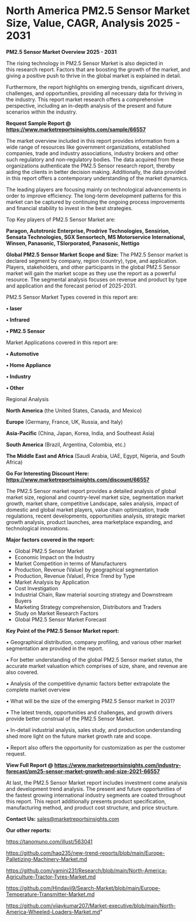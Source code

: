 # North America PM2.5 Sensor Market Size, Value, CAGR, Analysis 2025 - 2031

<Strong> PM2.5 Sensor Market Overview 2025 - 2031</strong>

The rising technology in PM2.5 Sensor Market is also depicted in this research report. Factors that are boosting the growth of the market, and giving a positive push to thrive in the global market is explained in detail.

Furthermore, the report highlights on emerging trends, significant drivers, challenges, and opportunities, providing all necessary data for thriving in the industry. This report market research offers a comprehensive perspective, including an in-depth analysis of the present and future scenarios within the industry.

<strong>Request Sample Report @ <a href=https://www.marketreportsinsights.com/sample/66557>https://www.marketreportsinsights.com/sample/66557</a></strong>

The market overview included in this report provides information from a wide range of resources like government organizations, established companies, trade and industry associations, industry brokers and other such regulatory and non-regulatory bodies. The data acquired from these organizations authenticate the PM2.5 Sensor research report, thereby aiding the clients in better decision making. Additionally, the data provided in this report offers a contemporary understanding of the market dynamics.

The leading players are focusing mainly on technological advancements in order to improve efficiency. The long-term development patterns for this market can be captured by continuing the ongoing process improvements and financial stability to invest in the best strategies.

Top Key players of PM2.5 Sensor Market are:

<strong>Paragon, Autotronic Enterprise, Prodrive Technologies, Sensirion, Sensata Technologies, SGX Sensortech, MS Motorservice International, Winsen, Panasonic, TSIorporated, Panasonic, Nettigo</strong>

<strong><b>Global PM2.5 Sensor Market Scope and Size:</b></strong>
The PM2.5 Sensor market is declared segment by company, region (country), type, and application. Players, stakeholders, and other participants in the global PM2.5 Sensor market will gain the market scope as they use the report as a powerful resource. The segmental analysis focuses on revenue and product by type and application and the forecast period of 2025-2031.

PM2.5 Sensor Market Types covered in this report are:

<strong>• laser

• Infrared

• PM2.5 Sensor</strong>

Market Applications covered in this report are:

<strong>• Automotive

• Home Appliance

• Industry

• Other</strong> 

Regional Analysis

<strong>North America</strong> (the United States, Canada, and Mexico)

<strong>Europe</strong> (Germany, France, UK, Russia, and Italy)

<strong>Asia-Pacific</strong> (China, Japan, Korea, India, and Southeast Asia)

<strong>South America</strong> (Brazil, Argentina, Colombia, etc.)

<strong>The Middle East and Africa</strong> (Saudi Arabia, UAE, Egypt, Nigeria, and South Africa)

<strong>Go For Interesting Discount Here: <a href=https://www.marketreportsinsights.com/discount/66557>https://www.marketreportsinsights.com/discount/66557</a></strong>

The PM2.5 Sensor market report provides a detailed analysis of global market size, regional and country-level market size, segmentation market growth, market share, competitive Landscape, sales analysis, impact of domestic and global market players, value chain optimization, trade regulations, recent developments, opportunities analysis, strategic market growth analysis, product launches, area marketplace expanding, and technological innovations.

<strong><b>Major factors covered in the report:</b></strong>
<ul>
  <li>Global PM2.5 Sensor Market </li>
  <li>Economic Impact on the Industry</li>
  <li>Market Competition in terms of Manufacturers</li>
  <li>Production, Revenue (Value) by geographical segmentation</li>
  <li>Production, Revenue (Value), Price Trend by Type</li>
  <li>Market Analysis by Application</li>
  <li>Cost Investigation</li>
  <li>Industrial Chain, Raw material sourcing strategy and Downstream Buyers</li>
  <li>Marketing Strategy comprehension, Distributors and Traders</li>
  <li>Study on Market Research Factors</li>
  <li>Global PM2.5 Sensor Market Forecast</li>
</ul>

<strong><b>Key Point of the PM2.5 Sensor Market report:</b></strong>

• Geographical distribution, company profiling, and various other market segmentation are provided in the report.

• For better understanding of the global PM2.5 Sensor market status, the accurate market valuation which comprises of size, share, and revenue are also covered.

• Analysis of the competitive dynamic factors better extrapolate the complete market overview

• What will be the size of the emerging PM2.5 Sensor market in 2031?

• The latest trends, opportunities and challenges, and growth drivers provide better construal of the PM2.5 Sensor Market.

• In-detail industrial analysis, sales study, and production understanding shed more light on the future market growth rate and scope.

• Report also offers the opportunity for customization as per the customer request.

<strong><b>View Full Report @ <a href=https://www.marketreportsinsights.com/industry-forecast/pm25-sensor-market-growth-and-size-2021-66557>https://www.marketreportsinsights.com/industry-forecast/pm25-sensor-market-growth-and-size-2021-66557</a></b></strong>


At last, the PM2.5 Sensor Market report includes investment come analysis and development trend analysis. The present and future opportunities of the fastest growing international industry segments are coated throughout this report. This report additionally presents product specification, manufacturing method, and product cost structure, and price structure.

<strong>Contact Us:</strong>
sales@marketreportsinsights.com

<strong>Our other reports:</strong>

<a href=https://tanomuno.com/illust/563041>https://tanomuno.com/illust/563041</a>

<a href=https://github.com/haq235/new-trend-reports/blob/main/Europe-Palletizing-Machinery-Market.md>https://github.com/haq235/new-trend-reports/blob/main/Europe-Palletizing-Machinery-Market.md</a>

<a href=https://github.com/yamini231/Research/blob/main/North-America-Agriculture-Tractor-Tyres-Market.md>https://github.com/yamini231/Research/blob/main/North-America-Agriculture-Tractor-Tyres-Market.md</a>

<a href=https://github.com/Hindavii9/Search-Market/blob/main/Europe-Temperature-Transmitter-Market.md>https://github.com/Hindavii9/Search-Market/blob/main/Europe-Temperature-Transmitter-Market.md</a>

<a href=https://github.com/vijaykumar207/Market-executive/blob/main/North-America-Wheeled-Loaders-Market.md>https://github.com/vijaykumar207/Market-executive/blob/main/North-America-Wheeled-Loaders-Market.md</a>"
